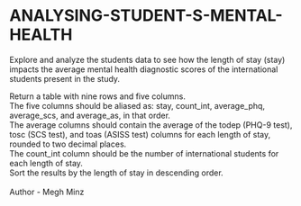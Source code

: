 # ANALYSING-STUDENT-S-MENTAL-HEALTH
Explore and analyze the students data to see how the length of stay (stay) impacts the average mental health diagnostic scores of the international students present in the study.

Return a table with nine rows and five columns.<br>
The five columns should be aliased as: stay, count_int, average_phq, average_scs, and average_as, in that order.<br>
The average columns should contain the average of the todep (PHQ-9 test), tosc (SCS test), and toas (ASISS test) columns for each length of stay, rounded to two decimal places.<br>
The count_int column should be the number of international students for each length of stay.<br>
Sort the results by the length of stay in descending order.<br>
<br>
Author - Megh Minz
